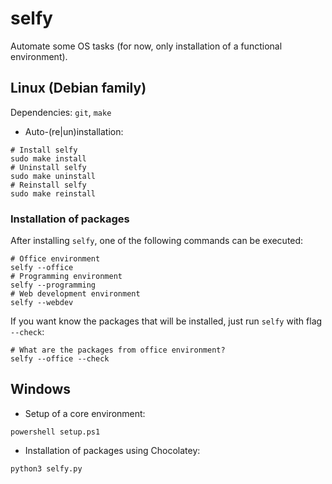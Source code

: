 # selfy

Automate some OS tasks (for now, only installation of a functional environment).

## Linux (Debian family)
Dependencies: `git`, `make`

- Auto-(re|un)installation:

```
# Install selfy
sudo make install
# Uninstall selfy
sudo make uninstall
# Reinstall selfy
sudo make reinstall
```

### Installation of packages

After installing `selfy`, one of the following commands can be executed:

```
# Office environment
selfy --office
# Programming environment
selfy --programming
# Web development environment
selfy --webdev
```

If you want know the packages that will be installed, just run `selfy` with flag `--check`:

```
# What are the packages from office environment?
selfy --office --check
```

## Windows

- Setup of a core environment:

```
powershell setup.ps1
```

- Installation of packages using Chocolatey:

```
python3 selfy.py
```
